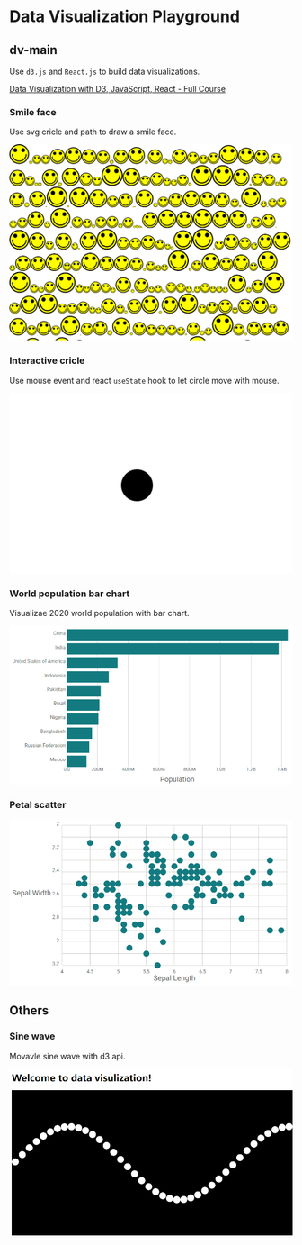 # Data Visualization Playground

## dv-main

Use `d3.js` and `React.js` to build data visualizations.

[Data Visualization with D3, JavaScript, React - Full Course](https://www.youtube.com/watch?v=2LhoCfjm8R4&t=12467s)

### Smile face

Use svg cricle and path to draw a smile face.

![Smile Face](./assets/smile-face.png)

### Interactive cricle

Use mouse event and react `useState` hook to let circle move with mouse.

![Interactive](./assets/interactive.png)

### World population bar chart

Visualizae 2020 world population with bar chart.

![Bar Chart](./assets/bar.png)

### Petal scatter

![Scatter](./assets/scatter.png)

## Others

### Sine wave

Movavle sine wave with d3 api.

![Sine Wave](./assets/sine-wave.png)